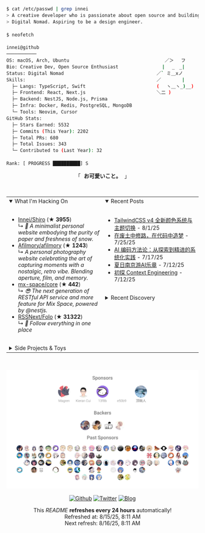 ```bash
$ cat /etc/passwd | grep innei
> A creative developer who is passionate about open source and building beautiful things.
> Digital Nomad. Aspiring to be a design engineer.

$ neofetch

innei@github
───────────
OS: macOS, Arch, Ubuntu                                   ／＞　 フ
Bio: Creative Dev, Open Source Enthusiast                | 　_　_|
Status: Digital Nomad                                  ／` ミ＿xノ
Skills:                                                ／　　　　 |
  ├─ Langs: TypeScript, Swift                          (　 ヽ＿ヽ_)__)
  ├─ Frontend: React, Next.js                          ＼二 )
  ├─ Backend: NestJS, Node.js, Prisma
  ├─ Infra: Docker, Redis, PostgreSQL, MongoDB
  └─ Tools: Neovim, Cursor
GitHub Stats:
  ├─ Stars Earned: 5532
  ├─ Commits (This Year): 2202
  ├─ Total PRs: 680
  ├─ Total Issues: 343
  └─ Contributed to (Last Year): 32

Rank: [ PROGRESS ██████████] S
```

<p align="center">
  「<strong><samp> <strong>お可愛いこと。</strong> </samp></strong>」
</p>

<br />

<table>
  <tr>
    <td valign="top" width="50%">
      <details open>
        <summary>What I'm Hacking On</summary>
        <br />
          <ul><li><a href=https://github.com/Innei/Shiro target=_blank>Innei/Shiro</a> (<b>★ 3955</b>)<br>↳ <i>📜 A minimalist personal website embodying the purity of paper and freshness of snow.</i></li><li><a href=https://github.com/Afilmory/afilmory target=_blank>Afilmory/afilmory</a> (<b>★ 1243</b>)<br>↳ <i>A personal photography website celebrating the art of capturing moments with a nostalgic, retro vibe. Blending aperture, film, and memory.</i></li><li><a href=https://github.com/mx-space/core target=_blank>mx-space/core</a> (<b>★ 442</b>)<br>↳ <i>😎 The next generation of RESTful API service and more feature for Mix Space, powered by @nestjs.</i></li><li><a href=https://github.com/RSSNext/Folo target=_blank>RSSNext/Folo</a> (<b>★ 31322</b>)<br>↳ <i>🧡 Follow everything in one place</i></li></ul>
      </details>
      <br />
      <details>
        <summary>Side Projects & Toys</summary>
        <br />
          <ul><li><a href=https://github.com/Innei/simple-clock target=_blank>Innei/simple-clock</a> (<a href=https://simple-clock-lb0hde3kr-innei.vercel.app/ target=_blank>demo</a>) (<b>★ 2</b>)</li><li><a href=https://github.com/Innei/vue-react-wrapper target=_blank>Innei/vue-react-wrapper</a> (<b>★ 14</b>)<br>↳ <i>Use react component in vue 3 and data binding.</i></li><li><a href=https://github.com/Innei/candy target=_blank>Innei/candy</a> (<a href=https://candy-git-demo.innei.vercel.app/ target=_blank>demo</a>) (<b>★ 23</b>)<br>↳ <i>Simple and cute static blog generator.</i></li></ul>
      </details>
    </td>
    <td valign="top" width="50%">
      <details open>
        <summary>Recent Posts</summary>
        <br />
          <ul><li><span><a href=https://innei.in/posts/tech/tailwindcss-v4-color-system-theme-switching-guide>TailwindCSS v4 全新颜色系统与主题切换</a></span> - 8/1/25</li><li><span><a href=https://innei.in/notes/196>在废土中修路，在代码中造梦</a></span> - 7/25/25</li><li><span><a href=https://innei.in/posts/tech/ai-coding-methodology-systematic-practice>AI 编码方法论：从探索到精进的系统化实践</a></span> - 7/17/25</li><li><span><a href=https://innei.in/notes/195>夏日南京游AI乐章</a></span> - 7/12/25</li><li><span><a href=https://innei.in/posts/programming/exploring-context-engineering>初探 Context Engineering</a></span> - 7/12/25</li></ul>
      </details>
      <br />
      <details>
        <summary>Recent Discovery</summary>
        <br />
          <ul><li><a href=https://github.com/6over3/exiftool>6over3/exiftool</a><span> ExifTool powered by WebAssembly to extract metadata from files in browsers and Node.js environments using zeroperl</span></li><li><a href=https://github.com/HugoRCD/nuxt-ui-chat>HugoRCD/nuxt-ui-chat</a><span> Nuxt UI app using the aisdk v5: streaming AI chat, multi-model support, AI Gateway, and generative UI</span></li><li><a href=https://github.com/shareAI-lab/analysis_claude_code>shareAI-lab/analysis_claude_code</a><span> 本仓库包含对 Claude Code v1.0.33 进行逆向工程的完整研究和分析资料。包括对混淆源代码的深度技术分析、系统架构文档，以及重构 Claude Code agent 系统的实现蓝图。主要发现包括实时 Steering 机制、多 Agent 架构、智能上下文管理和工具执行管道。该项目为理解现代 AI agent 系统设计和实现提供技术参考。</span></li><li><a href=https://github.com/zilliztech/claude-context>zilliztech/claude-context</a><span> Code search MCP for Claude Code. Make entire codebase the context for any coding agent.</span></li><li><a href=https://github.com/Effect-TS/effect>Effect-TS/effect</a><span> Build production-ready applications in TypeScript</span></li></ul>
      </details>
    </td>
  </tr>
</table>

<br />

<p align="center">
  <a href="https://github.com/sponsors/innei">
    <img src="./sponsorkit/sponsors.svg" />
  </a>
</p>

<p align="center">
  <a href="https://github.com/innei" target="_blank"><img alt="Github" src="https://img.shields.io/badge/GitHub-181717?style=for-the-badge&logo=Github&logoColor=white" /></a> 
  <a href="https://twitter.com/__oQuery" target="_blank"><img alt="Twitter" src="https://img.shields.io/badge/twitter-1DA1F2?style=for-the-badge&logo=twitter&logoColor=white" /></a> 
  <a href="https://innei.in" target="_blank"><img alt="Blog" src="https://img.shields.io/badge/Blog-232323?style=for-the-badge&logo=rss&logoColor=white" /></a>
</p>

<p align="center">
  <samp>
    <p align=center>This <i>README</i> <b>refreshes every 24 hours</b> automatically!<br>Refreshed at: 8/15/25, 8:11 AM<br>Next refresh: 8/16/25, 8:11 AM</p>
  </samp>
</p>

